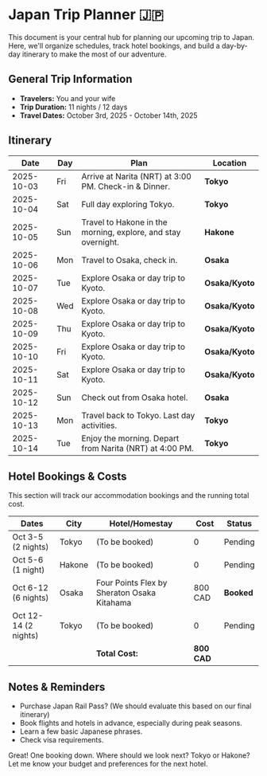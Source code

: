 # Japan Trip Planner 🇯🇵

This document is your central hub for planning our upcoming trip to Japan. Here, we'll organize schedules, track hotel bookings, and build a day-by-day itinerary to make the most of our adventure.

## General Trip Information

*   **Travelers:** You and your wife
*   **Trip Duration:** 11 nights / 12 days
*   **Travel Dates:** October 3rd, 2025 - October 14th, 2025

## Itinerary

| Date | Day | Plan | Location |
|---|---|---|---|
| 2025-10-03 | Fri | Arrive at Narita (NRT) at 3:00 PM. Check-in & Dinner. | **Tokyo** |
| 2025-10-04 | Sat | Full day exploring Tokyo. | **Tokyo** |
| 2025-10-05 | Sun | Travel to Hakone in the morning, explore, and stay overnight. | **Hakone** |
| 2025-10-06 | Mon | Travel to Osaka, check in. | **Osaka** |
| 2025-10-07 | Tue | Explore Osaka or day trip to Kyoto. | **Osaka/Kyoto** |
| 2025-10-08 | Wed | Explore Osaka or day trip to Kyoto. | **Osaka/Kyoto** |
| 2025-10-09 | Thu | Explore Osaka or day trip to Kyoto. | **Osaka/Kyoto** |
| 2025-10-10 | Fri | Explore Osaka or day trip to Kyoto. | **Osaka/Kyoto** |
| 2025-10-11 | Sat | Explore Osaka or day trip to Kyoto. | **Osaka/Kyoto** |
| 2025-10-12 | Sun | Check out from Osaka hotel. | **Osaka** |
| 2025-10-13 | Mon | Travel back to Tokyo. Last day activities. | **Tokyo** |
| 2025-10-14 | Tue | Enjoy the morning. Depart from Narita (NRT) at 4:00 PM. | **Tokyo** |


## Hotel Bookings & Costs

This section will track our accommodation bookings and the running total cost.

| Dates | City | Hotel/Homestay | Cost | Status |
|---|---|---|---|---|
| Oct 3-5 (2 nights) | Tokyo | (To be booked) | 0 | Pending |
| Oct 5-6 (1 night) | Hakone | (To be booked) | 0 | Pending |
| Oct 6-12 (6 nights)| Osaka | Four Points Flex by Sheraton Osaka Kitahama | 800 CAD | **Booked** |
| Oct 12-14 (2 nights)| Tokyo | (To be booked) | 0 | Pending |
| | | **Total Cost:** | **800 CAD** | |

## Notes & Reminders

*   Purchase Japan Rail Pass? (We should evaluate this based on our final itinerary)
*   Book flights and hotels in advance, especially during peak seasons.
*   Learn a few basic Japanese phrases.
*   Check visa requirements.

Great! One booking down. Where should we look next? Tokyo or Hakone? Let me know your budget and preferences for the next hotel.
